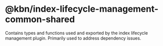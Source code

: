 # @kbn/index-lifecycle-management-common-shared

Contains types and functions used and exported by the index lifecycle management plugin. Primarily used to address dependency issues.
